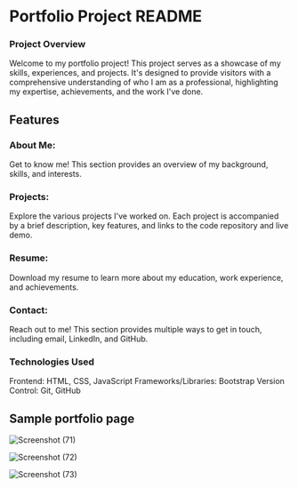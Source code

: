 # Portfolio Project README
### Project Overview
Welcome to my portfolio project! This project serves as a showcase of my skills, experiences, and projects. It's designed to provide visitors with a comprehensive understanding of who I am as a professional, highlighting my expertise, achievements, and the work I've done.

## Features
### About Me:
Get to know me! This section provides an overview of my background, skills, and interests.
### Projects:
Explore the various projects I've worked on. Each project is accompanied by a brief description, key features, and links to the code repository and live demo.
### Resume: 
Download my resume to learn more about my education, work experience, and achievements.
### Contact:
Reach out to me! This section provides multiple ways to get in touch, including email, LinkedIn, and GitHub.
### Technologies Used
Frontend: HTML, CSS, JavaScript
Frameworks/Libraries: Bootstrap
Version Control: Git, GitHub

## Sample portfolio page
![Screenshot (71)](https://github.com/raoprashanth85/portfolio_/assets/163169359/ea9e445c-df8a-4b41-8035-11f059ffa851)


![Screenshot (72)](https://github.com/raoprashanth85/portfolio_/assets/163169359/6a183cc7-f5e5-49fc-bd05-dc75f60e99eb)


![Screenshot (73)](https://github.com/raoprashanth85/portfolio_/assets/163169359/e0009a80-0ef8-4d7c-84e7-bd3014a49abc)





